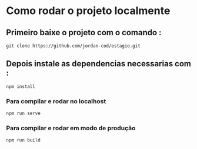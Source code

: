 # Como rodar o projeto localmente

## Primeiro baixe o projeto com o comando :
```
git clone https://github.com/jordan-cod/estagio.git
```

## Depois instale as dependencias necessarias com :
```
npm install
```

### Para compilar e rodar no localhost
```
npm run serve
```

### Para compilar e rodar em modo de produção
```
npm run build
```
